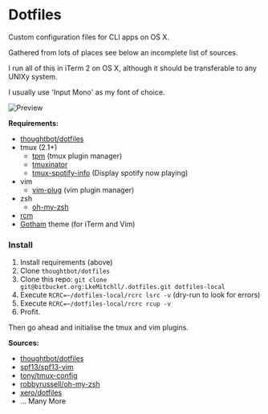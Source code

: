 # Dotfiles

Custom configuration files for CLI apps on OS X.

Gathered from lots of places see below an incomplete list of sources.

I run all of this in iTerm 2 on OS X, although it should be transferable to any
UNIXy system.

I usually use 'Input Mono' as my font of choice.

![Preview](http://f.cl.ly/items/2V072Y2j333w0q0X2O1l/Screen%20Shot%202015-11-24%20at%2011.32.07.png)

**Requirements:**

- [thoughtbot/dotfiles](https://github.com/thoughtbot/dotfiles)
- tmux (2.1+)
  - [tpm](https://github.com/tmux-plugins/tpm) (tmux plugin manager)
  - [tmuxinator](https://github.com/tmuxinator/tmuxinato)
  - [tmux-spotify-info](https://github.com/dickeyxxx/tmux-spotify-info) (Display
    spotify now playing)
- vim
  - [vim-plug](https://github.com/junegunn/vim-plug) (vim plugin manager)
- zsh 
  - [oh-my-zsh](https://github.com/robbyrussell/oh-my-zsh)
- [rcm](https://github.com/thoughtbot/rcm)
- [Gotham](https://github.com/whatyouhide/vim-gotham) theme (for iTerm and Vim)

### Install

1. Install requirements (above)
2. Clone `thoughtbot/dotfiles`
2. Clone this repo: `git clone git@bitbucket.org:LkeMitchll/.dotfiles.git
   dotfiles-local`
3. Execute `RCRC=~/dotfiles-local/rcrc lsrc -v` (dry-run to look for errors)
4. Execute `RCRC=~/dotfiles-local/rcrc rcup -v`
5. Profit.

Then go ahead and initialise the tmux and vim plugins.

**Sources:**

- [thoughtbot/dotfiles](https://github.com/thoughtbot/dotfiles)
- [spf13/spf13-vim](https://github.com/spf13/spf13-vim)
- [tony/tmux-config](https://github.com/tony/tmux-config)
- [robbyrussell/oh-my-zsh](https://github.com/tony/tmux-config)
- [xero/dotfiles](https://github.com/xero/dotfiles)
- ... Many More
